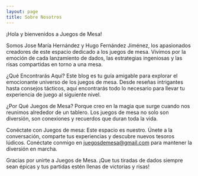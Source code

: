```yaml
---
layout: page
title: Sobre Nosotros
---
```


¡Hola y bienvenidos a Juegos de Mesa!

Somos Jose María Hernández y Hugo Fernández Jiménez, los apasionados creadores de este espacio dedicado a los juegos de mesa. Vivimos por la emoción de cada lanzamiento de dados, las estrategias ingeniosas y las risas compartidas en torno a una mesa.

¿Qué Encontrarás Aquí?
Este blog es tu guía amigable para explorar el emocionante universo de los juegos de mesa. Desde reseñas intrigantes hasta consejos tácticos, aquí encontrarás todo lo necesario para llevar tu experiencia de juego al siguiente nivel.

¿Por Qué Juegos de Mesa?
Porque creo en la magia que surge cuando nos reunimos alrededor de un tablero. Los juegos de mesa no solo son diversión, son conexiones y recuerdos que duran toda la vida.

Conéctate con Juegos de mesa:
Este espacio es nuestro. Únete a la conversación, comparte tus experiencias y descubre nuevos tesoros lúdicos. Conéctate conmigo en juegosdemesa@gmail.com para mantener la diversión en marcha.

Gracias por unirte a Juegos de Mesa. ¡Que tus tiradas de dados siempre sean épicas y tus partidas estén llenas de victorias y risas!